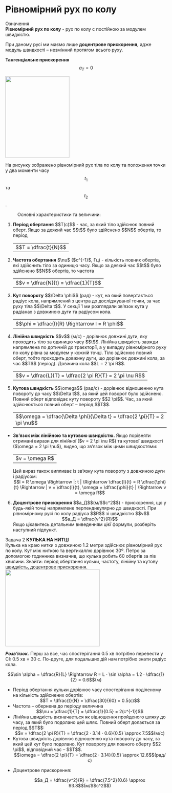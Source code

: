 #  Рiвномiрний рух по колу

<div class="eoz-wrap">
<span class="eoz">Означення</span>
<div class="eoz-text">
<b>Рiвномiрний рух по колу</b> - рух по колу с постiйною за модулем швидкiстю.

При даному русi ми маємо лише <b>доцентрове прискорення,</b> адже модуль швидкостi – незмiнний протягом всього руху.

<b>Тангенцiальне прискорення</b> $$a_T = 0$$
</div>
</div>
<img class="image" width="200" height="255" src="https://rawgit.com/chudaol/ed-era-book-physics/master/images/chapter_3/12.png">

На рисунку зображено рiвномiрний рух тiла по колу та   положення точки у два моменти часу $$t_1$$ та $$t_2$$.


<span class="p1"><p style="margin-left:1cm;">Основнi характеристики та величини:</p></span>
<ol>
<li><div class="space"><b>Перiод обертання</b> $$T(c)$$ - час, за який тiло здiйснює повний оберт. Якщо за деякий час $$t$$ було здiйснено $$N$$ обертiв, то перiод</div>
<div class="centered-table-wrapper">
<table class="centered-table">
<tr class="eq">
<td class="eq">
<p1>$$T = \dfrac{t}{N}$$</p1>
</td>
</tr>
</table></div></li>
<li><div class="space"><b>Частота обертання</b> $\nu$ ($c^{-1}$, Гц) - кiлькiсть повних обертiв, якi здiйснить тiло за одиницю часу. Якщо за деякий час $$t$$ було здiйснено $$N$$ обертiв, то частота</div>
<div class="centered-table-wrapper">
<table class="centered-table">
<tr class="eq">
<td class="eq">
<p1>$$v = \dfrac{N}{t} = \dfrac{1}{T}$$</p1>
</td>
</tr>
</table></div></li>
<li><div class="space"><b>Кут повороту</b> $$\Delta \phi$$ (рад) - кут, на який повертається радiус кола, напрямлений з центра до дослiджуваної точки, за час руху тiла $$\Delta t$$. У секцiї 1 ми розглядали зв’язок кута у радiанах з довжиною дуги та радiусом кола.</div>
<div class="centered-table-wrapper">
<table class="centered-table">
<tr class="eq">
<td class="eq">
<p1>$$\phi = \dfrac{l}{R} \Rightarrow l = R \phi$$</p1>
</td>
</tr>
</table></div></li>
<li><div class="space"><b>Лiнiйна швидкiсть</b> $$v$$ (м/с) - дорiвнює довжинi дуги, яку проходить тiло за одиницю часу $$t$$. Лiнiйна швидкiсть завжди напрямлена по дотичнiй до траєкторiї, а у випадку рiвномiрного руху по колу рiвна за модулем у кожнiй точцi.
Тiло здiйснює повний оберт, тобто проходить довжину дуги, що дорiвнює довжинi кола, за час $$T$$ (перiод). Довжина кола $$L = 2 \pi R$$.</div>
<div class="centered-table-wrapper">
<table class="centered-table">
<tr class="eq">
<td class="eq">
<p1>$$v = \dfrac{L}{T} = \dfrac{2 \pi R}{T} = 2 \pi \nu R$$</p1>
</td>
</tr>
</table></div></li>
<li><div class="space"><b>Кутова швидкiсть</b> $$\omega$$ (рад/c) - дорiвнює вiдношенню кута повороту до часу $$\Delta t$$, за який цей поворот було здiйснено. Повний оберт вiдповiдає куту повороту $$2 \pi$$. Час, за який здiйснюється повний оберт – перiод $$T$$.</div>
<div class="centered-table-wrapper">
<table class="centered-table">
<tr class="eq">
<td class="eq">
<p1>$$\omega = \dfrac{\Delta \phi}{\Delta t} = \dfrac{2 \pi}{T} = 2 \pi \nu$$</p1>
</td>
</tr>
</table></div></li>
</ol>
<ul>
<li><div class="space"><b>Зв’язок мiж лiнiйною та кутовою швидкiстю.</b> Якщо порiвняти отриманi вирази для лiнiйної ($v = 2 \pi \nu R$) та кутової швидкості ($\omega = 2 \pi \nu$), видно, що зв’язок мiж цими швидкостями:</div>

<div class="centered-table-wrapper">
<table class="centered-table">
<tr class="eq">
<td class="eq">
<p1>$v = \omega R$</p1>
</td>
</tr>
</table></div>

<div class="space">Цей вираз також випливає iз зв’язку кута повороту з довжиною дуги i радiусом:</div>
<div align="center">$$l = R \omega \Rightarrow |: t | \Rightarrow \dfrac{l}{t} = R \dfrac{\phi}{t} \Rightarrow | v = \dfrac{l}{t}, \omega = \dfrac{\phi}{t} | \Rightarrow v = \omega R$$</div></li>
</ul>
<ol start="6">
<li><div class="space"><b>Доцентрове прискорення</b> $$a_Д$$(м/$$c^2$$) - прискорення, що у будь-якiй точцi напрямлене перпендикулярно до швидкостi. При рiвномiрному русi по колу радiуса $$R$$ зi швидкiстю $$v$$</div>

<div align="center">$$a_Д = \dfrac{v^2}{R}$$</div>

<div class="space">Якщо цiкавитесь детальним виведенням цiєї формули, розберiть наступний пiдпункт.</div></li>
</ol>

<div class="task-wrap">
<span class="task">Задача 2</span> <b>КУЛЬКА НА НИТЦI</b>
<div class="task-text">
Кулька на краю нитки з довжиною 1.2 метри здiйснює рiвномiрний рух по колу. Кут мiж ниткою та вертикаллю дорiвнює 30º. Петро за допомогою годинника визначив, що кулька робить 60 обертiв за пiв хвилини. Знайти: перiод обертання кульки, частоту, лiнiйну та кутову швидкiсть, доцентрове прискорення.

<img class="image" width="295" height="240" src="https://rawgit.com/chudaol/ed-era-book-physics/master/images/chapter_3/13.png">

<b><i>Розв’язок.</i></b> Перш за все, час спостерiгання 0.5 хв потрiбно перевести у СI: 0.5 хв = 30 с.
По-друге, для подальших дiй нам потрiбно знати радiус кола.


<div align="center">$$\sin \alpha = \dfrac{R}{L} \Rightarrow R = L · \sin \alpha = 1.2 · \dfrac{1}{2} = 0.6$$(м)</div>

<ul>
<li>
Перiод обертання кульки дорiвнює часу спостерiгання подiленому на кiлькiсть здiйснених обертiв:


<div align="center">$$T = \dfrac{t}{N} = \dfrac{30}{60} = 0.5(c)$$</div>

</li>
<li>
Частота – обернена до перiоду величина


<div align="center">$$\nu = \dfrac{1}{T} = \dfrac{1}{0.5} = 2(c^{-1})$$</div>

</li>
<li>
Лiнiйна швидкiсть визначається як вiдношення пройденого шляху до часу, за який було подолано цей шлях. Повний оберт долається за перiод $$T$$:


<div align="center">$$v = \dfrac{2 \pi R}{T} = \dfrac{2 · 3.14 · 0.6}{0.5} \approx 7.5$$(м/с)</div>

</li>
<li>
Кутова швидкiсть дорiвнює вiдношенню кута повороту до часу, за який цей кут було подолано. Кут повороту для повного оберту $$2 \pi$$, вiдповiдний час – $$T$$.


<div align="center">$$\omega = \dfrac{2 \pi}{T} = \dfrac{2 · 3.14}{0.5} \approx 12.6$$(рад/с)</div>

</li>
<li>

Доцентрове прискорення:

<div align="center">$$a_Д = \dfrac{v^2}{R} = \dfrac{7.5^2}{0.6} \approx 93.8$$(м/$$c^2$$)</div>
</li>
</ul>
</div>
</div>

